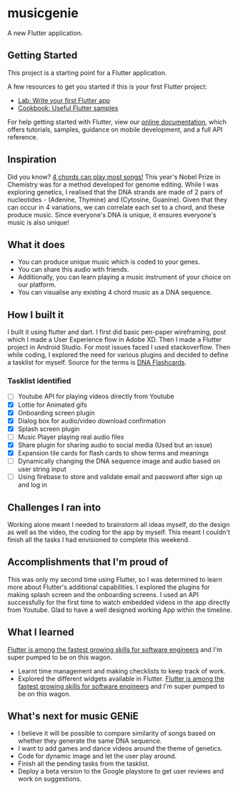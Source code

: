 # musicgenie

A new Flutter application.

## Getting Started

This project is a starting point for a Flutter application.

A few resources to get you started if this is your first Flutter project:

- [Lab: Write your first Flutter app](https://flutter.dev/docs/get-started/codelab)
- [Cookbook: Useful Flutter samples](https://flutter.dev/docs/cookbook)

For help getting started with Flutter, view our
[online documentation](https://flutter.dev/docs), which offers tutorials,
samples, guidance on mobile development, and a full API reference.

## Inspiration
Did you know? [4 chords can play most songs!](https://www.musical-u.com/learn/four-chords-and-the-truth/)
This year's Nobel Prize in Chemistry was for a method developed for genome editing. While I was exploring genetics, I realised that the DNA strands are made of 2 pairs of nucleotides - (Adenine, Thymine) and (Cytosine, Guanine). Given that they can occur in 4 variations, we can correlate each set to a chord, and these produce music. Since everyone's DNA is unique, it ensures everyone's music is also unique!

## What it does
* You can produce unique music which is coded to your genes.
* You can share this audio with friends.
* Additionally, you can learn playing a music instrument of your choice on our platform.
* You can visualise any existing 4 chord music as a DNA sequence.

## How I built it
I built it using flutter and dart. I first did basic pen-paper wireframing, post which I made a User Experience flow in Adobe XD. Then I made a Flutter project in Android Studio. For most issues faced I used stackoverflow.
Then while coding, I explored the need for various plugins and decided to define a tasklist for myself. Source for the terms is [DNA Flashcards](https://quizlet.com/4348465/dna-flashcards/).

### Tasklist identified

- [ ] Youtube API for playing videos directly from Youtube
- [x] Lottie for Animated gifs
- [x] Onboarding screen plugin
- [x] Dialog box for audio/video download confirmation
- [x] Splash screen plugin
- [ ] Music Player playing real audio files
- [x] Share plugin for sharing audio to social media (Used but an issue)
- [x] Expansion tile cards for flash cards to show terms and meanings
- [ ] Dynamically changing the DNA sequence image and audio based on user string input
- [ ] Using firebase to store and validate email and password after sign up and log in

## Challenges I ran into
Working alone meant I needed to brainstorm all ideas myself, do the design as well as the video, the coding for the app by myself. This meant I couldn't finish all the tasks I had envisioned to complete this weekend.

## Accomplishments that I'm proud of
This was only my second time using Flutter, so I was determined to learn more about Flutter's additional capabilities. I explored the plugins for making splash screen and the onboarding screens. I used an API successfully for the first time to watch embedded videos in the app directly from Youtube. Glad to have a well designed working App within the timeline.

## What I learned
[Flutter is among the fastest growing skills for software engineers](https://www.xda-developers.com/flutter-android-design-angular-material-fastest-growing-skills-software-engineers/) and I'm super pumped to be on this wagon.
* Learnt time management and making checklists to keep track of work.
* Explored the different widgets available in Flutter. [Flutter is among the fastest growing skills for software engineers](https://www.xda-developers.com/flutter-android-design-angular-material-fastest-growing-skills-software-engineers/) and I'm super pumped to be on this wagon.

## What's next for music GENiE
* I believe it will be possible to compare similarity of songs based on whether they generate the same DNA sequence.
* I want to add games and dance videos around the theme of genetics.
* Code for dynamic image and let the user play around.
* Finish all the pending tasks from the tasklist.
* Deploy a beta version to the Google playstore to get user reviews and work on suggestions.